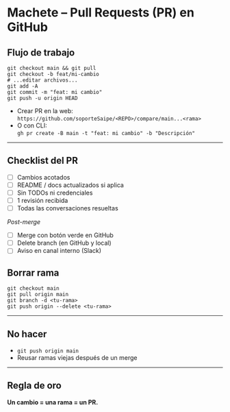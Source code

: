 # Machete – Pull Requests (PR) en GitHub

## Flujo de trabajo
```
git checkout main && git pull
git checkout -b feat/mi-cambio
# ...editar archivos...
git add -A
git commit -m "feat: mi cambio"
git push -u origin HEAD
```

- Crear PR en la web:  
  `https://github.com/soporteSaipe/<REPO>/compare/main...<rama>`  
- O con CLI:  
  `gh pr create -B main -t "feat: mi cambio" -b "Descripción"`

---

## Checklist del PR
- [ ] Cambios acotados  
- [ ] README / docs actualizados si aplica  
- [ ] Sin TODOs ni credenciales  
- [ ] 1 revisión recibida  
- [ ] Todas las conversaciones resueltas  

_Post-merge_  
- [ ] Merge con botón verde en GitHub  
- [ ] Delete branch (en GitHub y local)  
- [ ] Aviso en canal interno (Slack)  

## Borrar rama
```
git checkout main
git pull origin main
git branch -d <tu-rama>
git push origin --delete <tu-rama>
```

---

## No hacer
- `git push origin main`
- Reusar ramas viejas después de un merge

---

## Regla de oro
**Un cambio = una rama = un PR.**
